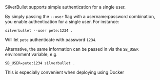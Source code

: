 SilverBullet supports simple authentication for a single user.

By simply passing the `--user` flag with a username:password combination, you enable authentication for a single user. For instance:

```shell
silverbullet --user pete:1234 .
```

Will let `pete` authenticate with password `1234`. 

Alternative, the same information can be passed in via the `SB_USER` environment variable, e.g. 

```shell
SB_USER=pete:1234 silverbullet .
```

This is especially convenient when deploying using Docker
